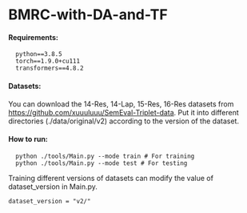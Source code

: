 # BMRC-with-DA-and-TF

#### Requirements:

```
  python==3.8.5
  torch==1.9.0+cu111
  transformers==4.8.2
```

#### Datasets:

You can download the 14-Res, 14-Lap, 15-Res, 16-Res datasets from https://github.com/xuuuluuu/SemEval-Triplet-data.
Put it into different directories (./data/original/v2) according to the version of the dataset.


#### How to run:

```
  python ./tools/Main.py --mode train # For training
  python ./tools/Main.py --mode test # For testing
```
Training different versions of datasets can modify the value of dataset_version in Main.py.
```
dataset_version = "v2/"
```

